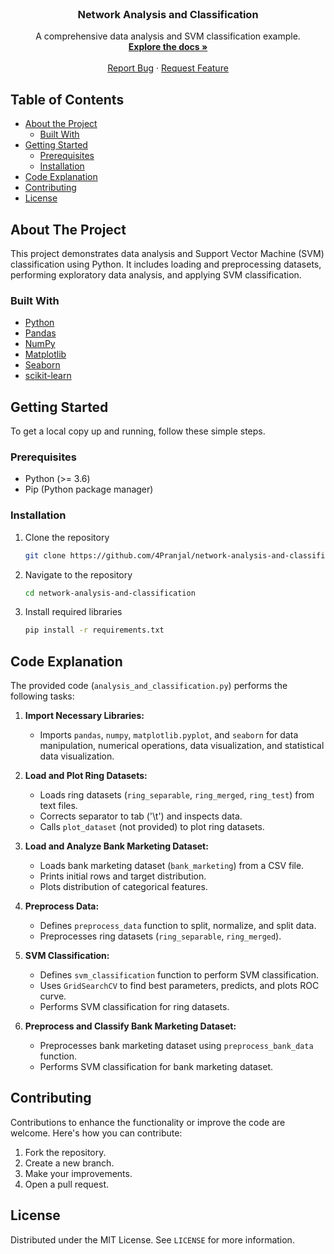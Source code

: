 <!-- PROJECT LOGO -->
<br />
<p align="center">
  <h3 align="center">Network Analysis and Classification</h3>
  <p align="center">
    A comprehensive data analysis and SVM classification example.
    <br />
    <a href="https://github.com/4Pranjal/network-analysis-and-classification"><strong>Explore the docs »</strong></a>
    <br />
    <br />
    <a href="https://github.com/4Pranjal/network-analysis-and-classification/issues">Report Bug</a>
    ·
    <a href="https://github.com/4Pranjal/network-analysis-and-classification/issues">Request Feature</a>
  </p>
</p>

<!-- TABLE OF CONTENTS -->
## Table of Contents

* [About the Project](#about-the-project)
  * [Built With](#built-with)
* [Getting Started](#getting-started)
  * [Prerequisites](#prerequisites)
  * [Installation](#installation)
* [Code Explanation](#code-explanation)
* [Contributing](#contributing)
* [License](#license)

<!-- ABOUT THE PROJECT -->
## About The Project

This project demonstrates data analysis and Support Vector Machine (SVM) classification using Python. It includes loading and preprocessing datasets, performing exploratory data analysis, and applying SVM classification.

### Built With

* [Python](https://www.python.org/)
* [Pandas](https://pandas.pydata.org/)
* [NumPy](https://numpy.org/)
* [Matplotlib](https://matplotlib.org/)
* [Seaborn](https://seaborn.pydata.org/)
* [scikit-learn](https://scikit-learn.org/)

<!-- GETTING STARTED -->
## Getting Started

To get a local copy up and running, follow these simple steps.

### Prerequisites

* Python (>= 3.6)
* Pip (Python package manager)

### Installation

1. Clone the repository
   ```sh
   git clone https://github.com/4Pranjal/network-analysis-and-classification.git
   ```
2. Navigate to the repository
   ```sh
   cd network-analysis-and-classification
   ```
3. Install required libraries
   ```sh
   pip install -r requirements.txt
   ```

<!-- CODE EXPLANATION -->
## Code Explanation

The provided code (`analysis_and_classification.py`) performs the following tasks:

1. **Import Necessary Libraries:**
   - Imports `pandas`, `numpy`, `matplotlib.pyplot`, and `seaborn` for data manipulation, numerical operations, data visualization, and statistical data visualization.

2. **Load and Plot Ring Datasets:**
   - Loads ring datasets (`ring_separable`, `ring_merged`, `ring_test`) from text files.
   - Corrects separator to tab ('\t') and inspects data.
   - Calls `plot_dataset` (not provided) to plot ring datasets.

3. **Load and Analyze Bank Marketing Dataset:**
   - Loads bank marketing dataset (`bank_marketing`) from a CSV file.
   - Prints initial rows and target distribution.
   - Plots distribution of categorical features.

4. **Preprocess Data:**
   - Defines `preprocess_data` function to split, normalize, and split data.
   - Preprocesses ring datasets (`ring_separable`, `ring_merged`).

5. **SVM Classification:**
   - Defines `svm_classification` function to perform SVM classification.
   - Uses `GridSearchCV` to find best parameters, predicts, and plots ROC curve.
   - Performs SVM classification for ring datasets.

6. **Preprocess and Classify Bank Marketing Dataset:**
   - Preprocesses bank marketing dataset using `preprocess_bank_data` function.
   - Performs SVM classification for bank marketing dataset.

<!-- CONTRIBUTING -->
## Contributing

Contributions to enhance the functionality or improve the code are welcome. Here's how you can contribute:

1. Fork the repository.
2. Create a new branch.
3. Make your improvements.
4. Open a pull request.

<!-- LICENSE -->
## License

Distributed under the MIT License. See `LICENSE` for more information.

<!-- MARKDOWN LINKS & IMAGES -->
<!-- https://www.markdownguide.org/basic-syntax/#reference-style-links -->
[product-screenshot]: images/screenshot.png
 
